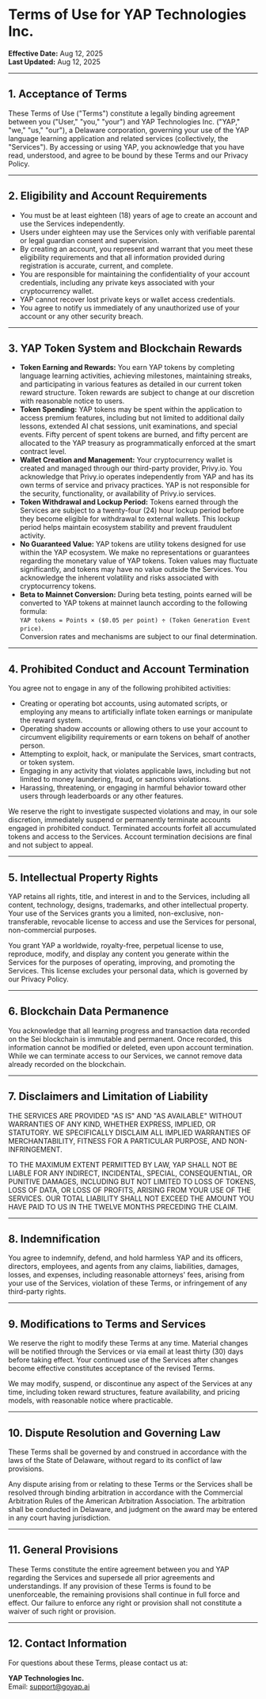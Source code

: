 # Terms of Use for YAP Technologies Inc.

**Effective Date:** Aug 12, 2025  
**Last Updated:** Aug 12, 2025

---

## 1. Acceptance of Terms

These Terms of Use ("Terms") constitute a legally binding agreement between you ("User," "you," "your") and YAP Technologies Inc. ("YAP," "we," "us," "our"), a Delaware corporation, governing your use of the YAP language learning application and related services (collectively, the "Services"). By accessing or using YAP, you acknowledge that you have read, understood, and agree to be bound by these Terms and our Privacy Policy.

---

## 2. Eligibility and Account Requirements

- You must be at least eighteen (18) years of age to create an account and use the Services independently.
- Users under eighteen may use the Services only with verifiable parental or legal guardian consent and supervision.
- By creating an account, you represent and warrant that you meet these eligibility requirements and that all information provided during registration is accurate, current, and complete.
- You are responsible for maintaining the confidentiality of your account credentials, including any private keys associated with your cryptocurrency wallet.
- YAP cannot recover lost private keys or wallet access credentials.
- You agree to notify us immediately of any unauthorized use of your account or any other security breach.

---

## 3. YAP Token System and Blockchain Rewards

- **Token Earning and Rewards:** You earn YAP tokens by completing language learning activities, achieving milestones, maintaining streaks, and participating in various features as detailed in our current token reward structure. Token rewards are subject to change at our discretion with reasonable notice to users.
- **Token Spending:** YAP tokens may be spent within the application to access premium features, including but not limited to additional daily lessons, extended AI chat sessions, unit examinations, and special events. Fifty percent of spent tokens are burned, and fifty percent are allocated to the YAP treasury as programmatically enforced at the smart contract level.
- **Wallet Creation and Management:** Your cryptocurrency wallet is created and managed through our third-party provider, Privy.io. You acknowledge that Privy.io operates independently from YAP and has its own terms of service and privacy practices. YAP is not responsible for the security, functionality, or availability of Privy.io services.
- **Token Withdrawal and Lockup Period:** Tokens earned through the Services are subject to a twenty-four (24) hour lockup period before they become eligible for withdrawal to external wallets. This lockup period helps maintain ecosystem stability and prevent fraudulent activity.
- **No Guaranteed Value:** YAP tokens are utility tokens designed for use within the YAP ecosystem. We make no representations or guarantees regarding the monetary value of YAP tokens. Token values may fluctuate significantly, and tokens may have no value outside the Services. You acknowledge the inherent volatility and risks associated with cryptocurrency tokens.
- **Beta to Mainnet Conversion:** During beta testing, points earned will be converted to YAP tokens at mainnet launch according to the following formula:  
  `YAP tokens = Points × ($0.05 per point) ÷ (Token Generation Event price)`.  
  Conversion rates and mechanisms are subject to our final determination.

---

## 4. Prohibited Conduct and Account Termination

You agree not to engage in any of the following prohibited activities:

- Creating or operating bot accounts, using automated scripts, or employing any means to artificially inflate token earnings or manipulate the reward system.
- Operating shadow accounts or allowing others to use your account to circumvent eligibility requirements or earn tokens on behalf of another person.
- Attempting to exploit, hack, or manipulate the Services, smart contracts, or token system.
- Engaging in any activity that violates applicable laws, including but not limited to money laundering, fraud, or sanctions violations.
- Harassing, threatening, or engaging in harmful behavior toward other users through leaderboards or any other features.

We reserve the right to investigate suspected violations and may, in our sole discretion, immediately suspend or permanently terminate accounts engaged in prohibited conduct. Terminated accounts forfeit all accumulated tokens and access to the Services. Account termination decisions are final and not subject to appeal.

---

## 5. Intellectual Property Rights

YAP retains all rights, title, and interest in and to the Services, including all content, technology, designs, trademarks, and other intellectual property. Your use of the Services grants you a limited, non-exclusive, non-transferable, revocable license to access and use the Services for personal, non-commercial purposes.

You grant YAP a worldwide, royalty-free, perpetual license to use, reproduce, modify, and display any content you generate within the Services for the purposes of operating, improving, and promoting the Services. This license excludes your personal data, which is governed by our Privacy Policy.

---

## 6. Blockchain Data Permanence

You acknowledge that all learning progress and transaction data recorded on the Sei blockchain is immutable and permanent. Once recorded, this information cannot be modified or deleted, even upon account termination. While we can terminate access to our Services, we cannot remove data already recorded on the blockchain.

---

## 7. Disclaimers and Limitation of Liability

THE SERVICES ARE PROVIDED "AS IS" AND "AS AVAILABLE" WITHOUT WARRANTIES OF ANY KIND, WHETHER EXPRESS, IMPLIED, OR STATUTORY. WE SPECIFICALLY DISCLAIM ALL IMPLIED WARRANTIES OF MERCHANTABILITY, FITNESS FOR A PARTICULAR PURPOSE, AND NON-INFRINGEMENT.

TO THE MAXIMUM EXTENT PERMITTED BY LAW, YAP SHALL NOT BE LIABLE FOR ANY INDIRECT, INCIDENTAL, SPECIAL, CONSEQUENTIAL, OR PUNITIVE DAMAGES, INCLUDING BUT NOT LIMITED TO LOSS OF TOKENS, LOSS OF DATA, OR LOSS OF PROFITS, ARISING FROM YOUR USE OF THE SERVICES. OUR TOTAL LIABILITY SHALL NOT EXCEED THE AMOUNT YOU HAVE PAID TO US IN THE TWELVE MONTHS PRECEDING THE CLAIM.

---

## 8. Indemnification

You agree to indemnify, defend, and hold harmless YAP and its officers, directors, employees, and agents from any claims, liabilities, damages, losses, and expenses, including reasonable attorneys' fees, arising from your use of the Services, violation of these Terms, or infringement of any third-party rights.

---

## 9. Modifications to Terms and Services

We reserve the right to modify these Terms at any time. Material changes will be notified through the Services or via email at least thirty (30) days before taking effect. Your continued use of the Services after changes become effective constitutes acceptance of the revised Terms.

We may modify, suspend, or discontinue any aspect of the Services at any time, including token reward structures, feature availability, and pricing models, with reasonable notice where practicable.

---

## 10. Dispute Resolution and Governing Law

These Terms shall be governed by and construed in accordance with the laws of the State of Delaware, without regard to its conflict of law provisions.

Any dispute arising from or relating to these Terms or the Services shall be resolved through binding arbitration in accordance with the Commercial Arbitration Rules of the American Arbitration Association. The arbitration shall be conducted in Delaware, and judgment on the award may be entered in any court having jurisdiction.

---

## 11. General Provisions

These Terms constitute the entire agreement between you and YAP regarding the Services and supersede all prior agreements and understandings. If any provision of these Terms is found to be unenforceable, the remaining provisions shall continue in full force and effect. Our failure to enforce any right or provision shall not constitute a waiver of such right or provision.

---

## 12. Contact Information

For questions about these Terms, please contact us at:

**YAP Technologies Inc.**  
Email: support@goyap.ai
